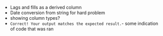 * Lags and fills as a derived column
* Date conversion from string for hard problem
* showing column types?
* `Correct! Your output matches the expected result.`- some indication of code that was ran
